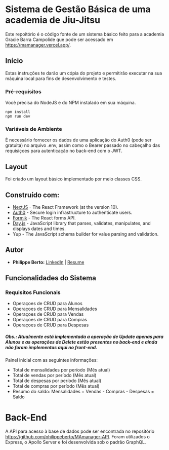 # Sistema de Gestão Básica de uma academia de Jiu-Jitsu

Este repoitório é o código fonte de um sistema básico feito para a academia Gracie Barra Campolide que pode ser acessado em https://mamanager.vercel.app/.

## Início

Estas instruções te darão um cópia do projeto e permitirão executar na sua máquina local para fins de desenvolvimento e testes.

### Pré-requisitos

Você precisa do NodeJS e do NPM instalado em sua máquina.

```
npm install
npm run dev
```

### Variáveis de Ambiente

É necessário fornecer os dados de uma aplicação do Auth0 (pode ser gratuita) no arquivo .env, assim como o Bearer passado no cabeçalho das requisiçoes para autenticação no back-end com o JWT.

## Layout

Foi criado um layout básico implementado por meio classes CSS.

## Construído com:

- [NextJS](https://nextjs.org/) - The React Framework (at the version 10).
- [Auth0](https://auth0.com/) - Secure login infrastructure to authenticate users.
- [Formik](https://formik.org/) - The React forms API.
- [Day.js](https://day.js.org/) - JavaScript library that parses, validates, manipulates, and displays dates and times.
- Yup - The JavaScript schema builder for value parsing and validation.

## Autor

- **Philippe Berto:** [LinkedIn](https://www.linkedin.com/in/philippeberto/) | [Resume](https://resume.philippeberto.vercel.app/)

## Funcionalidades do Sistema

### Requisitos Funcionais

- Operaçoes de CRUD para Alunos
- Operaçoes de CRUD para Mensalidades
- Operaçoes de CRUD para Vendas
- Operaçoes de CRUD para Compras
- Operaçoes de CRUD para Despesas

##### Obs.: Atualmente está implementada a operação de Update apenas para Alunos e as operações de Delete estão presentes no back-end e ainda não foram implementas aqui no front-end.

Painel inicial com as seguintes informações:

- Total de mensalidades por período (Mês atual)
- Total de vendas por período (Mês atual)
- Total de despesas por período (Mês atual)
- Total de compras por período (Mês atual)
- Resumo do saldo: Mensalidades + Vendas - Compras - Despesas = Saldo

# Back-End

A API para acesso à base de dados pode ser encontrada no repositório https://github.com/philippeberto/MAmanager-API. Foram utilizados o Express, o Apollo Server e foi desenvolvida sob o padrão GraphQL.
